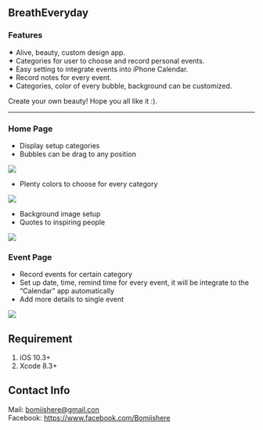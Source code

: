 ## BreathEveryday
### Features
✦  Alive, beauty, custom design app.  
✦  Categories for user to choose and record personal events.  
✦  Easy setting to integrate events into iPhone Calendar.   
✦  Record notes for every event.   
✦  Categories, color of every bubble, background can be customized.    
  
Create your own beauty! Hope you all like it :). 
***
### Home Page
* Display setup categories  
* Bubbles can be drag to any position  
    
![](http://i.imgur.com/xEXSs1h.gif)  
  
* Plenty colors to choose for every category  
  
![](http://i.imgur.com/ATvT0rF.gif)

* Background image setup  
* Quotes to inspiring people  
  
![](http://i.imgur.com/30wxIxt.gif)
  
### Event Page
* Record events for certain category  
* Set up date, time, remind time for every event, it will be integrate to the “Calendar” app automatically  
* Add more details to single event  
  
![](http://i.imgur.com/Zi9JvxH.gif)
  
## Requirement
1. iOS 10.3+
2. Xcode 8.3+

## Contact Info
Mail: bomiishere@gmail.con  
Facebook: https://www.facebook.com/Bomiishere





